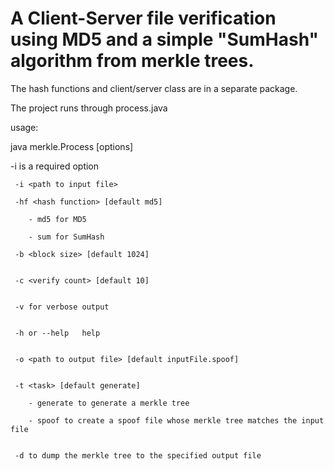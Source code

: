 # A Client-Server file verification using MD5 and a simple "SumHash" algorithm from merkle trees. 

The hash functions and client/server class are in a separate package.

The project runs through process.java


usage: 

java merkle.Process [options]

-i is a required option

	 -i <path to input file>
	
	 -hf <hash function> [default md5]
	
		- md5 for MD5
		
		- sum for SumHash
		
	 -b <block size> [default 1024]
	
	
	 -c <verify count> [default 10]
	
	
	 -v for verbose output
	
	
	 -h or --help	help
	
	
	 -o <path to output file> [default inputFile.spoof]
	
	
	 -t <task> [default generate]
	
		- generate to generate a merkle tree
		
		- spoof to create a spoof file whose merkle tree matches the input file
		
		
	 -d	to dump the merkle tree to the specified output file
